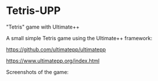 # Tetris-UPP
"Tetris" game with Ultimate++

A small simple Tetris game using the Ultimate++ framework:

https://github.com/ultimatepp/ultimatepp

https://www.ultimatepp.org/index.html

Screenshots of the game:
